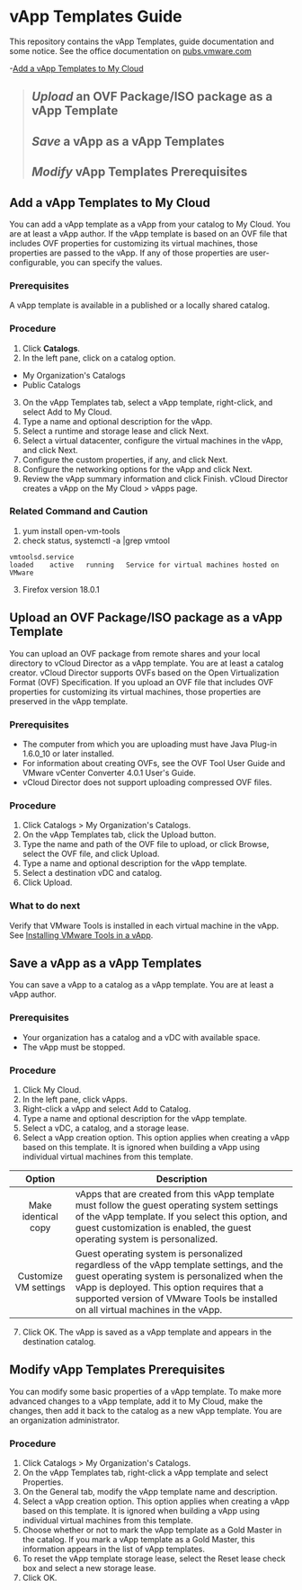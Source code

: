 # vApp Templates Guide
This repository contains the vApp Templates, guide documentation and some notice.
See the office documentation on [pubs.vmware.com]

-[Add a vApp Templates to My Cloud](#Add-a-vApp-Templates-to-My-Cloud)
> ## *Upload* an OVF Package/ISO package as a vApp Template
> ## *Save* a vApp as a vApp Templates
> ## *Modify* vApp Templates Prerequisites


## Add a vApp Templates to My Cloud
You can add a vApp template as a vApp from your catalog to My Cloud.
You are at least a vApp author.
If the vApp template is based on an OVF file that includes OVF properties for customizing its virtual machines, those properties are passed to the vApp. If any of those properties are user-configurable, you can specify the values.
### Prerequisites
A vApp template is available in a published or a locally shared catalog.
### Procedure
1. Click __Catalogs__.
2. In the left pane, click on a catalog option.
  + My Organization's Catalogs
  + Public Catalogs
3. On the vApp Templates tab, select a vApp template, right-click, and select Add to My Cloud.
4. Type a name and optional description for the vApp.
5. Select a runtime and storage lease and click Next.
6. Select a virtual datacenter, configure the virtual machines in the vApp, and click Next.
7. Configure the custom properties, if any, and click Next.
8. Configure the networking options for the vApp and click Next.
9. Review the vApp summary information and click Finish.
vCloud Director creates a vApp on the My Cloud > vApps page.
### Related Command and Caution
1. yum install open-vm-tools
2. check status, systemctl -a |grep vmtool

 `vmtoolsd.service`                                                                                                                 
`loaded    active   running   Service for virtual machines hosted on VMware`

3. Firefox version 18.0.1 

## Upload an OVF Package/ISO package as a vApp Template
You can upload an OVF package from remote shares and your local directory to vCloud Director as a vApp template.
You are at least a catalog creator.
vCloud Director supports OVFs based on the Open Virtualization Format (OVF) Specification. If you upload an OVF file that includes OVF properties for customizing its virtual machines, those properties are preserved in the vApp template.
### Prerequisites
  + The computer from which you are uploading must have Java Plug-in 1.6.0_10 or later installed.
  + For information about creating OVFs, see the OVF Tool User Guide and VMware vCenter Converter 4.0.1 User's Guide.
  + vCloud Director does not support uploading compressed OVF files.
### Procedure
1. Click Catalogs > My Organization's Catalogs.
2. On the vApp Templates tab, click the Upload button.
3. Type the name and path of the OVF file to upload, or click Browse, select the OVF file, and click Upload.
4. Type a name and optional description for the vApp template.
5. Select a destination vDC and catalog.
6. Click Upload.
### What to do next
Verify that VMware Tools is installed in each virtual machine in the vApp. See [Installing VMware Tools in a vApp].


## Save a vApp as a vApp Templates
You can save a vApp to a catalog as a vApp template.
You are at least a vApp author.
### Prerequisites
  + Your organization has a catalog and a vDC with available space.
  + The vApp must be stopped.
### Procedure
1. Click My Cloud.
2. In the left pane, click vApps.
3. Right-click a vApp and select Add to Catalog.
4. Type a name and optional description for the vApp template.
5. Select a vDC, a catalog, and a storage lease.
6. Select a vApp creation option.
This option applies when creating a vApp based on this template. It is ignored when building a vApp using individual virtual machines from this template.

|Option                                |Description                         |
|:------------------------------------:|------------------------------------|
|Make identical copy                   |vApps that are created from this vApp template must follow the guest operating system settings of the vApp template. If you select this option, and guest customization is enabled, the guest operating system is personalized.|
|Customize VM settings                 |Guest operating system is personalized regardless of the vApp template settings, and the guest operating system is personalized when the vApp is deployed. This option requires that a supported version of VMware Tools be installed on all virtual machines in the vApp. |

7. Click OK.
The vApp is saved as a vApp template and appears in the destination catalog.


## Modify vApp Templates Prerequisites
You can modify some basic properties of a vApp template. To make more advanced changes to a vApp template, add it to My Cloud, make the changes, then add it back to the catalog as a new vApp template.
You are an organization administrator.
### Procedure
1. Click Catalogs > My Organization's Catalogs.
2. On the vApp Templates tab, right-click a vApp template and select Properties.
3. On the General tab, modify the vApp template name and description.
4. Select a vApp creation option.
   This option applies when creating a vApp based on this template. It is ignored when building a vApp using individual virtual machines from this template.
5. Choose whether or not to mark the vApp template as a Gold Master in the catalog.
   If you mark a vApp template as a Gold Master, this information appears in the list of vApp templates.
6. To reset the vApp template storage lease, select the Reset lease check box and select a new storage lease.
7. Click OK.


[pubs.vmware.com]: https://pubs.vmware.com/vcd-51/index.jsp?topic=%2Fcom.vmware.vcloud.install.doc_51%2FGUID-F14315CC-B373-4A21-A3D9-270FFCF0A417.html
[Installing VMware Tools in a vApp]: https://pubs.vmware.com/vcd-51/index.jsp?topic=%2Fcom.vmware.vcloud.users.doc_51%2FGUID-F0826E73-7F9F-489C-B0DB-17C7D742B1AF.html
